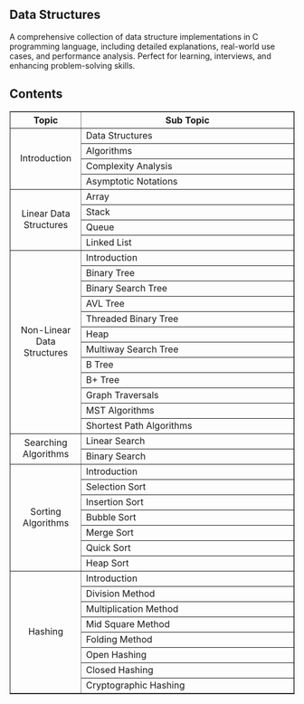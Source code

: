 ## Data Structures

A comprehensive collection of data structure implementations in C programming language, including detailed explanations, real-world use cases, and performance analysis. Perfect for learning, interviews, and enhancing problem-solving skills.

## Contents

<table border style="width:100%;">
    <thead>
        <th style="width:25%;">Topic</th>
        <th>Sub Topic</th>
    </thead>
    <tbody>
        <tr>
            <td rowspan="4" style="text-align:center;">Introduction</td>
            <td>Data Structures</td>
        </tr>
        <tr>
            <td>Algorithms</td>
        </tr>
        <tr>
            <td>Complexity Analysis</td>
        </tr>
        <tr>
            <td>Asymptotic Notations</td>
        </tr>
        <tr>
            <td rowspan="4" style="text-align:center;">Linear Data Structures</td>
            <td>Array</td>
        </tr>
        <tr>
            <td>Stack</td>
        </tr>
        <tr>
            <td>Queue</td>
        </tr>
        <tr>
            <td>Linked List</td>
        </tr>
        <tr>
            <td rowspan="12" style="text-align:center;">Non-Linear Data Structures</td>
            <td>Introduction</td>
        </tr>
        <tr>
            <td>Binary Tree</td>
        </tr>
        <tr>
            <td>Binary Search Tree</td>
        </tr>
        <tr>
            <td>AVL Tree</td>
        </tr>
        <tr>
            <td>Threaded Binary Tree</td>
        </tr>
        <tr>
            <td>Heap</td>
        </tr>
        <tr>
            <td>Multiway Search Tree</td>
        </tr>
        <tr>
            <td>B Tree</td>
        </tr>
        <tr>
            <td>B+ Tree</td>
        </tr>
        <tr>
            <td>Graph Traversals</td>
        </tr>
        <tr>
            <td>MST Algorithms</td>
        </tr>
        <tr>
            <td>Shortest Path Algorithms</td>
        </tr>
        <tr>
            <td rowspan="2" style="text-align:center;">Searching Algorithms</td>
            <td>Linear Search</td>
        </tr>
        <tr>
            <td>Binary Search</td>
        </tr>
        <tr>
            <td rowspan="7" style="text-align:center;">Sorting Algorithms</td>
            <td>Introduction</td>
        </tr>
        <tr>
            <td>Selection Sort</td>
        </tr>
        <tr>
            <td>Insertion Sort</td>
        </tr>
        <tr>
            <td>Bubble Sort</td>
        </tr>
        <tr>
            <td>Merge Sort</td>
        </tr>
        <tr>
            <td>Quick Sort</td>
        </tr>
        <tr>
            <td>Heap Sort</td>
        </tr>
        <tr>
            <td rowspan="10" style="text-align:center;">Hashing</td>
            <td>Introduction</td>
        </tr>
        <tr>
            <td>Division Method</td>
        </tr>
        <tr>
            <td>Multiplication Method</td>
        </tr>
        <tr>
            <td>Mid Square Method</td>
        </tr>
        <tr>
            <td>Folding Method</td>
        </tr>
        <tr>
            <td>Open Hashing</td>
        </tr>
        <tr>
            <td>Closed Hashing</td>
        </tr>
        <tr>
            <td>Cryptographic Hashing</td>
        </tr>
    </tbody>
</table>
